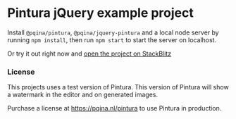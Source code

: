 # Pintura jQuery example project

Install `@pqina/pintura`, `@pqina/jquery-pintura` and a local node server by running `npm install`, then run `npm start` to start the server on localhost.

Or try it out right now and [open the project on StackBlitz](https://stackblitz.com/github/pqina/pintura-example-jquery?file=index.html)

### License

This projects uses a test version of Pintura. This version of Pintura will show a watermark in the editor and on generated images.

Purchase a license at https://pqina.nl/pintura to use Pintura in production.

